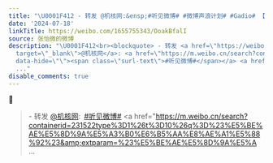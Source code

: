 ```yaml
---
title: "\U0001F412 - 转发 @机核网:&ensp;#听见微博# #微博声浪计划# #Gadio# 【谁是悟空？ | 孙悟空与现代中国的自我超越】谁是孙悟空？答案并不像问题那么简单。他最开始只..."
date: '2024-07-18'
linkTitle: https://weibo.com/1655755343/OoakBfalI
source: 张怡微的微博
description: "\U0001F412<br><blockquote> - 转发 <a href=\"https://weibo.com/1998412373\"
  target=\"_blank\">@机核网</a>: <a href=\"https://m.weibo.cn/search?containerid=231522type%3D1%26t%3D10%26q%3D%23%E5%90%AC%E8%A7%81%E5%BE%AE%E5%8D%9A%23&amp;extparam=%23%E5%90%AC%E8%A7%81%E5%BE%AE%E5%8D%9A%23\"
  data-hide=\"\"><span class=\"surl-text\">#听见微博#</span></a> <a href=\"https://m.weibo.cn/search?containerid=231522type%3D1%26t%3D10%26q%3D%23%E5%BE%AE%E5%8D%9A%E5%A3%B0%E6%B5%AA%E8%AE%A1%E5%88%92%23&amp;extparam=%23%E5%BE%AE%E5%8D%9A%E5%A
  ..."
disable_comments: true
---
```

🐒<br><blockquote> - 转发 <a href="https://weibo.com/1998412373" target="_blank">@机核网</a>: <a href="https://m.weibo.cn/search?containerid=231522type%3D1%26t%3D10%26q%3D%23%E5%90%AC%E8%A7%81%E5%BE%AE%E5%8D%9A%23&amp;extparam=%23%E5%90%AC%E8%A7%81%E5%BE%AE%E5%8D%9A%23" data-hide=""><span class="surl-text">#听见微博#</span></a> <a href="https://m.weibo.cn/search?containerid=231522type%3D1%26t%3D10%26q%3D%23%E5%BE%AE%E5%8D%9A%E5%A3%B0%E6%B5%AA%E8%AE%A1%E5%88%92%23&amp;extparam=%23%E5%BE%AE%E5%8D%9A%E5%A ...